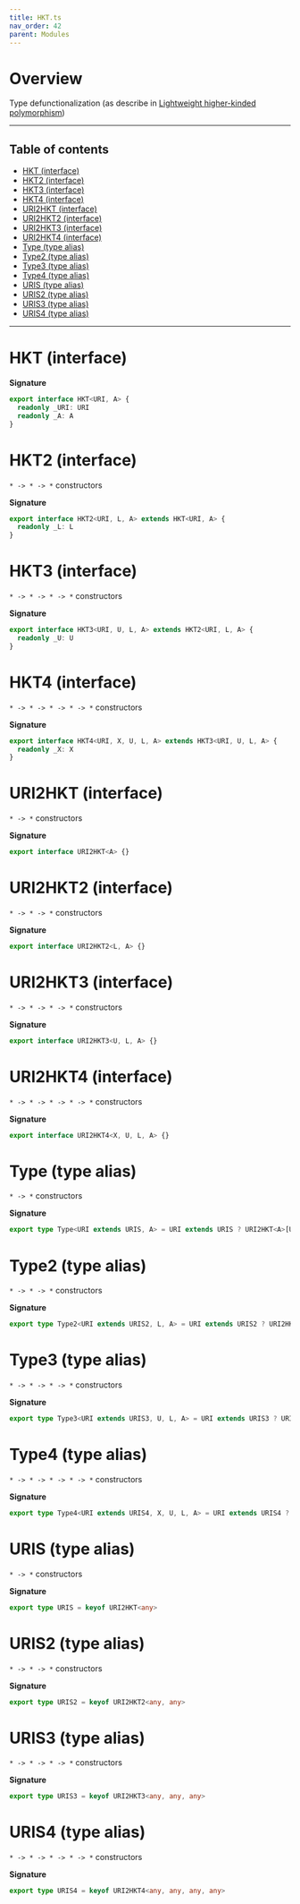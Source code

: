 ```yaml
---
title: HKT.ts
nav_order: 42
parent: Modules
---
```


# Overview

Type defunctionalization (as describe in [Lightweight higher-kinded polymorphism](https://www.cl.cam.ac.uk/~jdy22/papers/lightweight-higher-kinded-polymorphism.pdf))

---

<h2 class="text-delta">Table of contents</h2>

- [HKT (interface)](#hkt-interface)
- [HKT2 (interface)](#hkt2-interface)
- [HKT3 (interface)](#hkt3-interface)
- [HKT4 (interface)](#hkt4-interface)
- [URI2HKT (interface)](#uri2hkt-interface)
- [URI2HKT2 (interface)](#uri2hkt2-interface)
- [URI2HKT3 (interface)](#uri2hkt3-interface)
- [URI2HKT4 (interface)](#uri2hkt4-interface)
- [Type (type alias)](#type-type-alias)
- [Type2 (type alias)](#type2-type-alias)
- [Type3 (type alias)](#type3-type-alias)
- [Type4 (type alias)](#type4-type-alias)
- [URIS (type alias)](#uris-type-alias)
- [URIS2 (type alias)](#uris2-type-alias)
- [URIS3 (type alias)](#uris3-type-alias)
- [URIS4 (type alias)](#uris4-type-alias)

---

# HKT (interface)

**Signature**

```ts
export interface HKT<URI, A> {
  readonly _URI: URI
  readonly _A: A
}
```

# HKT2 (interface)

`* -> * -> *` constructors

**Signature**

```ts
export interface HKT2<URI, L, A> extends HKT<URI, A> {
  readonly _L: L
}
```

# HKT3 (interface)

`* -> * -> * -> *` constructors

**Signature**

```ts
export interface HKT3<URI, U, L, A> extends HKT2<URI, L, A> {
  readonly _U: U
}
```

# HKT4 (interface)

`* -> * -> * -> * -> *` constructors

**Signature**

```ts
export interface HKT4<URI, X, U, L, A> extends HKT3<URI, U, L, A> {
  readonly _X: X
}
```

# URI2HKT (interface)

`* -> *` constructors

**Signature**

```ts
export interface URI2HKT<A> {}
```

# URI2HKT2 (interface)

`* -> * -> *` constructors

**Signature**

```ts
export interface URI2HKT2<L, A> {}
```

# URI2HKT3 (interface)

`* -> * -> * -> *` constructors

**Signature**

```ts
export interface URI2HKT3<U, L, A> {}
```

# URI2HKT4 (interface)

`* -> * -> * -> * -> *` constructors

**Signature**

```ts
export interface URI2HKT4<X, U, L, A> {}
```

# Type (type alias)

`* -> *` constructors

**Signature**

```ts
export type Type<URI extends URIS, A> = URI extends URIS ? URI2HKT<A>[URI] : any
```

# Type2 (type alias)

`* -> * -> *` constructors

**Signature**

```ts
export type Type2<URI extends URIS2, L, A> = URI extends URIS2 ? URI2HKT2<L, A>[URI] : any
```

# Type3 (type alias)

`* -> * -> * -> *` constructors

**Signature**

```ts
export type Type3<URI extends URIS3, U, L, A> = URI extends URIS3 ? URI2HKT3<U, L, A>[URI] : any
```

# Type4 (type alias)

`* -> * -> * -> * -> *` constructors

**Signature**

```ts
export type Type4<URI extends URIS4, X, U, L, A> = URI extends URIS4 ? URI2HKT4<X, U, L, A>[URI] : any
```

# URIS (type alias)

`* -> *` constructors

**Signature**

```ts
export type URIS = keyof URI2HKT<any>
```

# URIS2 (type alias)

`* -> * -> *` constructors

**Signature**

```ts
export type URIS2 = keyof URI2HKT2<any, any>
```

# URIS3 (type alias)

`* -> * -> * -> *` constructors

**Signature**

```ts
export type URIS3 = keyof URI2HKT3<any, any, any>
```

# URIS4 (type alias)

`* -> * -> * -> * -> *` constructors

**Signature**

```ts
export type URIS4 = keyof URI2HKT4<any, any, any, any>
```
